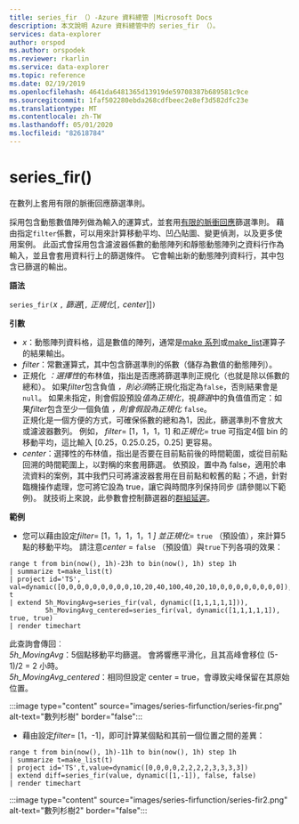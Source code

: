```yaml
---
title: series_fir （）-Azure 資料總管 |Microsoft Docs
description: 本文說明 Azure 資料總管中的 series_fir （）。
services: data-explorer
author: orspod
ms.author: orspodek
ms.reviewer: rkarlin
ms.service: data-explorer
ms.topic: reference
ms.date: 02/19/2019
ms.openlocfilehash: 4641da6481365d13919de59708387b689581c9ce
ms.sourcegitcommit: 1faf502280ebda268cdfbeec2e8ef3d582dfc23e
ms.translationtype: MT
ms.contentlocale: zh-TW
ms.lasthandoff: 05/01/2020
ms.locfileid: "82618784"
---
```

# <a name="series_fir"></a>series_fir()

在數列上套用有限的脈衝回應篩選準則。  

採用包含動態數值陣列做為輸入的運算式，並套用[有限的脈衝回應](https://en.wikipedia.org/wiki/Finite_impulse_response)篩選準則。 藉由指定`filter`係數，可以用來計算移動平均、凹凸貼圖、變更偵測，以及更多使用案例。 此函式會採用包含濾波器係數的動態陣列和靜態動態陣列之資料行作為輸入，並且會套用資料行上的篩選條件。 它會輸出新的動態陣列資料行，其中包含已篩選的輸出。  

**語法**

`series_fir(`*x* `,` *篩選*[`,` *正規化*[`,` *center*]]`)`

**引數**

* *x*：動態陣列資料格，這是數值的陣列，通常是[make 系列](make-seriesoperator.md)或[make_list](makelist-aggfunction.md)運算子的結果輸出。
* *filter*：常數運算式，其中包含篩選準則的係數（儲存為數值的動態陣列）。
* 正規化 *：選擇性*的布林值，指出是否應將篩選準則正規化（也就是除以係數的總和）。 如果*filter*包含負值 *，則必須*將正規化指定為`false`，否則結果會是`null`。 如果未指定，則會假設預設*值為正規化*，視*篩選*中的負值值而定：如果*filter*包含至少一個負值 *，則會假設為正規化* `false`。  
正規化是一個方便的方式，可確保係數的總和為1，因此，篩選準則不會放大或濾波器數列。 例如， *filter*= [1，1，1，1] 和*正規化*= true 可指定4個 bin 的移動平均，這比輸入 [0.25，0.25.0.25，0.25] 更容易。
* *center*：選擇性的布林值，指出是否要在目前點前後的時間範圍，或從目前點回溯的時間範圍上，以對稱的來套用篩選。 依預設，置中為 false，適用於串流資料的案例，其中我們只可將濾波器套用在目前點和較舊的點；不過，針對臨機操作處理，您可將它設為 true，讓它與時間序列保持同步 (請參閱以下範例)。 就技術上來說，此參數會控制篩選器的[群組延遲](https://en.wikipedia.org/wiki/Group_delay_and_phase_delay)。

**範例**

* 您可以藉由設定*filter*= [1，1，1，1，1 *] 並正規化*= `true` （預設值），來計算5點的移動平均。 請注意*center* = `false` （預設值）與`true`下列各項的效果：

```kusto
range t from bin(now(), 1h)-23h to bin(now(), 1h) step 1h
| summarize t=make_list(t)
| project id='TS', val=dynamic([0,0,0,0,0,0,0,0,0,10,20,40,100,40,20,10,0,0,0,0,0,0,0,0]), t
| extend 5h_MovingAvg=series_fir(val, dynamic([1,1,1,1,1])),
         5h_MovingAvg_centered=series_fir(val, dynamic([1,1,1,1,1]), true, true)
| render timechart
```

此查詢會傳回︰  
*5h_MovingAvg*：5個點移動平均篩選。 會將響應平滑化，且其高峰會移位 (5-1)/2 = 2 小時。  
*5h_MovingAvg_centered*：相同但設定 center = true，會導致尖峰保留在其原始位置。

:::image type="content" source="images/series-firfunction/series-fir.png" alt-text="數列杉樹" border="false":::

* 藉由設定*filter*= [1，-1]，即可計算某個點和其前一個位置之間的差異：

```kusto
range t from bin(now(), 1h)-11h to bin(now(), 1h) step 1h
| summarize t=make_list(t)
| project id='TS',t,value=dynamic([0,0,0,0,2,2,2,2,3,3,3,3])
| extend diff=series_fir(value, dynamic([1,-1]), false, false)
| render timechart
```

:::image type="content" source="images/series-firfunction/series-fir2.png" alt-text="數列杉樹2" border="false":::

